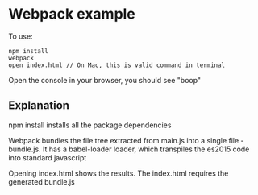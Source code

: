 # Webpack example

To use:
```
npm install
webpack
open index.html // On Mac, this is valid command in terminal
```

Open the console in your browser, you should see "boop"

## Explanation
npm install installs all the package dependencies

Webpack bundles the file tree extracted from main.js into a single file - bundle.js. It has a babel-loader loader, which transpiles the es2015 code into standard javascript

Opening index.html shows the results. The index.html requires the generated bundle.js
